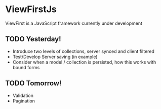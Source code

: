 ViewFirstJs
===========

ViewFirst is a JavaScript framework currently under development

TODO Yesterday!
---------------

* Introduce two levels of collections, server synced and client filtered
* Test/Develop Server saving (in example)
* Consider when a model / collection is persisted, how this works with bound forms

TODO Tomorrow!
---------------

* Validation
* Pagination
